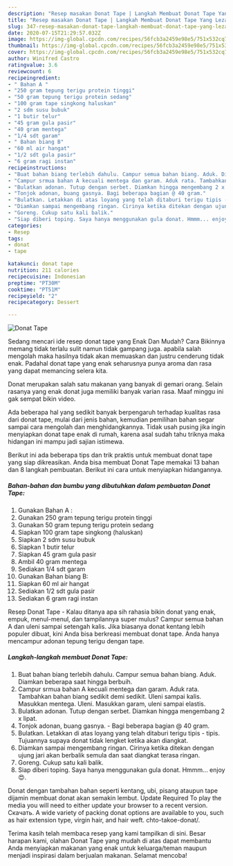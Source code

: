 ```yaml
---
description: "Resep masakan Donat Tape | Langkah Membuat Donat Tape Yang Lezat Sekali"
title: "Resep masakan Donat Tape | Langkah Membuat Donat Tape Yang Lezat Sekali"
slug: 347-resep-masakan-donat-tape-langkah-membuat-donat-tape-yang-lezat-sekali
date: 2020-07-15T21:29:57.032Z
image: https://img-global.cpcdn.com/recipes/56fcb3a2459e98e5/751x532cq70/donat-tape-foto-resep-utama.jpg
thumbnail: https://img-global.cpcdn.com/recipes/56fcb3a2459e98e5/751x532cq70/donat-tape-foto-resep-utama.jpg
cover: https://img-global.cpcdn.com/recipes/56fcb3a2459e98e5/751x532cq70/donat-tape-foto-resep-utama.jpg
author: Winifred Castro
ratingvalue: 3.6
reviewcount: 6
recipeingredient:
- " Bahan A "
- "250 gram tepung terigu protein tinggi"
- "50 gram tepung terigu protein sedang"
- "100 gram tape singkong haluskan"
- "2 sdm susu bubuk"
- "1 butir telur"
- "45 gram gula pasir"
- "40 gram mentega"
- "1/4 sdt garam"
- " Bahan biang B"
- "60 ml air hangat"
- "1/2 sdt gula pasir"
- "6 gram ragi instan"
recipeinstructions:
- "Buat bahan biang terlebih dahulu. Campur semua bahan biang. Aduk. Diamkan beberapa saat hingga berbuih."
- "Campur srmua bahan A kecuali mentega dan garam. Aduk rata. Tambahkan bahan biang sedikit demi sedikit. Uleni sampai kalis. Masukkan mentega. Uleni. Masukkan garam, uleni sampai elastis."
- "Bulatkan adonan. Tutup dengan serbet. Diamkan hingga mengembang 2 x lipat."
- "Tonjok adonan, buang gasnya. Bagi beberapa bagian @ 40 gram."
- "Bulatkan. Letakkan di atas loyang yang telah ditaburi terigu tipis - tipis. Tujuannya supaya donat tidak lengket ketika akan diangkat."
- "Diamkan sampai mengembang ringan. Cirinya ketika ditekan dengan ujung jari akan berbalik semula dan saat diangkat terasa ringan."
- "Goreng. Cukup satu kali balik."
- "Siap diberi toping. Saya hanya menggunakan gula donat. Hmmm... enjoy 😍."
categories:
- Resep
tags:
- donat
- tape

katakunci: donat tape 
nutrition: 211 calories
recipecuisine: Indonesian
preptime: "PT30M"
cooktime: "PT51M"
recipeyield: "2"
recipecategory: Dessert

---
```



![Donat Tape](https://img-global.cpcdn.com/recipes/56fcb3a2459e98e5/751x532cq70/donat-tape-foto-resep-utama.jpg)

Sedang mencari ide resep donat tape yang Enak Dan Mudah? Cara Bikinnya memang tidak terlalu sulit namun tidak gampang juga. apabila salah mengolah maka hasilnya tidak akan memuaskan dan justru cenderung tidak enak. Padahal donat tape yang enak seharusnya punya aroma dan rasa yang dapat memancing selera kita.

Donat merupakan salah satu makanan yang banyak di gemari orang. Selain rasanya yang enak donat juga memiliki banyak varian rasa. Maaf minggu ini gak sempat bikin video.

Ada beberapa hal yang sedikit banyak berpengaruh terhadap kualitas rasa dari donat tape, mulai dari jenis bahan, kemudian pemilihan bahan segar sampai cara mengolah dan menghidangkannya. Tidak usah pusing jika ingin menyiapkan donat tape enak di rumah, karena asal sudah tahu triknya maka hidangan ini mampu jadi sajian istimewa.


Berikut ini ada beberapa tips dan trik praktis untuk membuat donat tape yang siap dikreasikan. Anda bisa membuat Donat Tape memakai 13 bahan dan 8 langkah pembuatan. Berikut ini cara untuk menyiapkan hidangannya.

<!--inarticleads1-->

##### Bahan-bahan dan bumbu yang dibutuhkan dalam pembuatan Donat Tape:

1. Gunakan  Bahan A :
1. Gunakan 250 gram tepung terigu protein tinggi
1. Gunakan 50 gram tepung terigu protein sedang
1. Siapkan 100 gram tape singkong (haluskan)
1. Siapkan 2 sdm susu bubuk
1. Siapkan 1 butir telur
1. Siapkan 45 gram gula pasir
1. Ambil 40 gram mentega
1. Sediakan 1/4 sdt garam
1. Gunakan  Bahan biang B:
1. Siapkan 60 ml air hangat
1. Sediakan 1/2 sdt gula pasir
1. Sediakan 6 gram ragi instan


Resep Donat Tape - Kalau ditanya apa sih rahasia bikin donat yang enak, empuk, menul-menul, dan tampilannya super mulus? Campur semua bahan A dan uleni sampai setengah kalis. Jika biasanya donat kentang lebih populer dibuat, kini Anda bisa berkreasi membuat donat tape. Anda hanya mencampur adonan tepung terigu dengan tape. 

<!--inarticleads2-->

##### Langkah-langkah membuat Donat Tape:

1. Buat bahan biang terlebih dahulu. Campur semua bahan biang. Aduk. Diamkan beberapa saat hingga berbuih.
1. Campur srmua bahan A kecuali mentega dan garam. Aduk rata. Tambahkan bahan biang sedikit demi sedikit. Uleni sampai kalis. Masukkan mentega. Uleni. Masukkan garam, uleni sampai elastis.
1. Bulatkan adonan. Tutup dengan serbet. Diamkan hingga mengembang 2 x lipat.
1. Tonjok adonan, buang gasnya. - Bagi beberapa bagian @ 40 gram.
1. Bulatkan. Letakkan di atas loyang yang telah ditaburi terigu tipis - tipis. Tujuannya supaya donat tidak lengket ketika akan diangkat.
1. Diamkan sampai mengembang ringan. Cirinya ketika ditekan dengan ujung jari akan berbalik semula dan saat diangkat terasa ringan.
1. Goreng. Cukup satu kali balik.
1. Siap diberi toping. Saya hanya menggunakan gula donat. Hmmm... enjoy 😍.


Donat dengan tambahan bahan seperti kentang, ubi, pisang ataupun tape dijamin membuat donat akan semakin lembut. Update Required To play the media you will need to either update your browser to a recent version. Скачать. A wide variety of packing donat options are available to you, such as hair extension type, virgin hair, and hair weft. chto-takoe-donat/. 

Terima kasih telah membaca resep yang kami tampilkan di sini. Besar harapan kami, olahan Donat Tape yang mudah di atas dapat membantu Anda menyiapkan makanan yang enak untuk keluarga/teman maupun menjadi inspirasi dalam berjualan makanan. Selamat mencoba!
